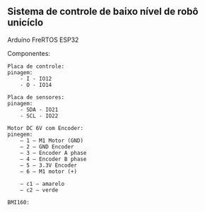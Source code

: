 ## Sistema de controle de baixo nível de robô unicíclo ##

Arduíno
FreRTOS
ESP32

Componentes:

    Placa de controle:
    pinagem:
		- I - IO12
		- O - IO14

    Placa de sensores:
	pinagem:
		- SDA - IO21
		- SCL - IO22

    Motor DC 6V com Encoder:
	pinegem: 
		– 1 – M1 Motor (GND)
		– 2 – GND Encoder
		– 3 – Encoder A phase
		– 4 – Encoder B phase
		– 5 – 3.3V Encoder
		– 6 – M1 motor (+)

		– c1 – amarelo
		– c2 – verde
	
    BMI160:
